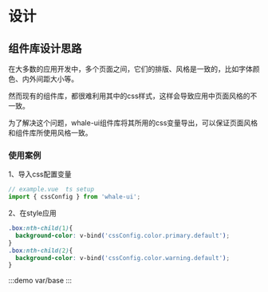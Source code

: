# 设计
## 组件库设计思路
在大多数的应用开发中，多个页面之间，它们的排版、风格是一致的，比如字体颜色、内外间距大小等。

然而现有的组件库，都很难利用其中的css样式，这样会导致应用中页面风格的不一致。

为了解决这个问题，whale-ui组件库将其所用的css变量导出，可以保证页面风格和组件库所使用风格一致。

### 使用案例
1、导入css配置变量
```Typescript
// example.vue  ts setup
import { cssConfig } from 'whale-ui';

```
2、在style应用
```css
.box:nth-child(1){
  background-color: v-bind('cssConfig.color.primary.default');
}
.box:nth-child(2){
  background-color: v-bind('cssConfig.color.warning.default');
}
```

<Base></Base>

:::demo
var/base
:::